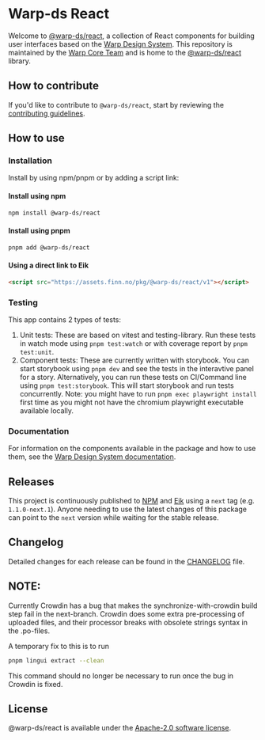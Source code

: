 # Warp-ds React

Welcome to [@warp-ds/react](https://github.com/warp-ds/react),
a collection of React components for building user interfaces based on the [Warp Design System](https://github.com/warp-ds/).
This repository is maintained by the [Warp Core Team](https://github.com/orgs/warp-ds/teams/warp-core-team)
and is home to the [@warp-ds/react](https://www.npmjs.com/package/@warp-ds/react) library.


## How to contribute

If you'd like to contribute to `@warp-ds/react`, start by reviewing the [contributing guidelines](https://github.com/warp-ds/react/blob/main/CONTRIBUTING.md).


## How to use

### Installation

Install by using npm/pnpm or by adding a script link:

#### Install using npm
```sh
npm install @warp-ds/react
```

#### Install using pnpm
```sh
pnpm add @warp-ds/react
```

#### Using a direct link to Eik
```html
<script src="https://assets.finn.no/pkg/@warp-ds/react/v1"></script>
```
### Testing

This app contains 2 types of tests:

1. Unit tests: These are based on vitest and testing-library. Run these tests in watch mode using `pnpm test:watch` or with coverage report by `pnpm test:unit`.
2. Component tests: These are currently written with storybook. You can start storybook using `pnpm dev` and see the tests in the interavtive panel for a story. Alternatively, you can run these tests on CI/Command line using `pnpm test:storybook`. This will start storybook and run tests concurrently. 
Note: you might have to run `pnpm exec playwright install` first time as you might not have the chromium playwright executable available locally.

### Documentation

For information on the components available in the package and how to use them,
see the [Warp Design System documentation](https://warp-ds.github.io/tech-docs/). 


## Releases

This project is continuously published to [NPM](https://www.npmjs.com/package/@warp-ds/react) and [Eik](https://assets.finn.no/pkg/@warp-ds/react) using a `next` tag (e.g. `1.1.0-next.1`).
Anyone needing to use the latest changes of this package can point to the `next` version while waiting for the stable release.


## Changelog

Detailed changes for each release can be found in the [CHANGELOG](CHANGELOG.md) file.

## NOTE:
Currently Crowdin has a bug that makes the synchronize-with-crowdin build step fail in the next-branch. Crowdin does some extra pre-processing of uploaded files, and their processor breaks with obsolete strings syntax in the .po-files. 

A temporary fix to this is to run 
```sh
pnpm lingui extract --clean
```

This command should no longer be necessary to run once the bug in Crowdin is fixed.


## License

@warp-ds/react is available under the [Apache-2.0 software license](https://github.com/warp-ds/react/blob/main/LICENSE).
